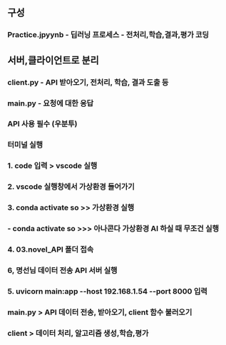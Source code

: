 ## 구성

### Practice.jpyynb  -   딥러닝 프로세스 - 전처리,학습,결과,평가 코딩

## 서버,클라이언트로 분리
### client.py        -    API 받아오기, 전처리, 학습, 결과 도출 등
### main.py          -    요청에 대한 응답


### API 사용 필수 (우분투)
### 터미널 실행 
### 1. code 입력 > vscode 실행
### 2. vscode 실행창에서 가상환경 들어가기
### 3. conda activate so >> 가상환경 실행 
###  - conda activate so >>> 아나콘다 가상환경 AI 하실 때 무조건 실행 
### 4. 03.novel_API 폴더 접속 
### 6, 명선님 데이터 전송 API 서버 실행
### 5. uvicorn main:app --host 192.168.1.54 --port 8000 입력

### main.py > API 데이터 전송, 받아오기, client 함수 불러오기
### client > 데이터 처리, 알고리즘 생성,학습,평가
